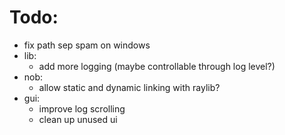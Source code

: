# Todo:

- fix path sep spam on windows
- lib:
    - add more logging (maybe controllable through log level?)
- nob: 
    - allow static and dynamic linking with raylib?
- gui: 
    - improve log scrolling
    - clean up unused ui

